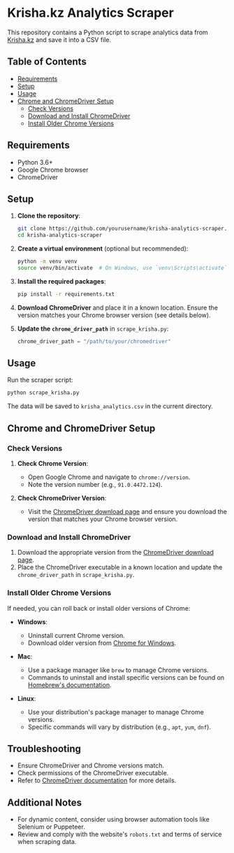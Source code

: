 
# Krisha.kz Analytics Scraper

This repository contains a Python script to scrape analytics data from [Krisha.kz](https://krisha.kz/content/analytics) and save it into a CSV file.

## Table of Contents
- [Requirements](#requirements)
- [Setup](#setup)
- [Usage](#usage)
- [Chrome and ChromeDriver Setup](#chrome-and-chromedriver-setup)
  - [Check Versions](#check-versions)
  - [Download and Install ChromeDriver](#download-and-install-chromedriver)
  - [Install Older Chrome Versions](#install-older-chrome-versions)

## Requirements
- Python 3.6+
- Google Chrome browser
- ChromeDriver

## Setup
1. **Clone the repository**:
    ```sh
    git clone https://github.com/yourusername/krisha-analytics-scraper.git
    cd krisha-analytics-scraper
    ```

2. **Create a virtual environment** (optional but recommended):
    ```sh
    python -m venv venv
    source venv/bin/activate  # On Windows, use `venv\Scripts\activate`
    ```

3. **Install the required packages**:
    ```sh
    pip install -r requirements.txt
    ```

4. **Download ChromeDriver** and place it in a known location. Ensure the version matches your Chrome browser version (see details below).

5. **Update the `chrome_driver_path`** in `scrape_krisha.py`:
    ```python
    chrome_driver_path = "/path/to/your/chromedriver"
    ```

## Usage
Run the scraper script:
```sh
python scrape_krisha.py
```
The data will be saved to `krisha_analytics.csv` in the current directory.

## Chrome and ChromeDriver Setup

### Check Versions
1. **Check Chrome Version**:
   - Open Google Chrome and navigate to `chrome://version`.
   - Note the version number (e.g., `91.0.4472.124`).

2. **Check ChromeDriver Version**:
   - Visit the [ChromeDriver download page](https://sites.google.com/chromium.org/driver/downloads) and ensure you download the version that matches your Chrome browser version.

### Download and Install ChromeDriver
1. Download the appropriate version from the [ChromeDriver download page](https://sites.google.com/chromium.org/driver/downloads).
2. Place the ChromeDriver executable in a known location and update the `chrome_driver_path` in `scrape_krisha.py`.

### Install Older Chrome Versions
If needed, you can roll back or install older versions of Chrome:

- **Windows**:
  - Uninstall current Chrome version.
  - Download older version from [Chrome for Windows](https://www.slimjet.com/chrome/google-chrome-old-version.php).

- **Mac**:
  - Use a package manager like `brew` to manage Chrome versions.
  - Commands to uninstall and install specific versions can be found on [Homebrew's documentation](https://formulae.brew.sh/cask/google-chrome).

- **Linux**:
  - Use your distribution's package manager to manage Chrome versions.
  - Specific commands will vary by distribution (e.g., `apt`, `yum`, `dnf`).

## Troubleshooting
- Ensure ChromeDriver and Chrome versions match.
- Check permissions of the ChromeDriver executable.
- Refer to [ChromeDriver documentation](https://chromedriver.chromium.org/) for more details.

## Additional Notes
- For dynamic content, consider using browser automation tools like Selenium or Puppeteer.
- Review and comply with the website's `robots.txt` and terms of service when scraping data.
